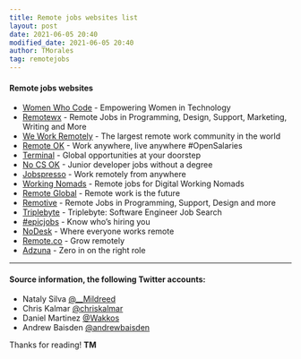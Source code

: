 ```yaml
---
title: Remote jobs websites list
layout: post
date: 2021-06-05 20:40
modified_date: 2021-06-05 20:40
author: TMorales
tag: remotejobs
---
```

#### Remote jobs websites  
<ul>
   <li><a href="https://www.womenwhocode.com/jobs" target="_blank">Women Who Code</a><span> - Empowering Women in Technology</span></li>
   <li><a href="https://remotewx.com/" target="_blank">Remotewx</a><span> - Remote Jobs in Programming, Design, Support, Marketing, Writing and More</span></li>
   <li><a href="https://weworkremotely.com/" target="_blank">We Work Remotely</a><span> - The largest remote work community in the world</span></li>
   <li><a href="https://remoteok.io/" target="_blank">Remote OK</a><span> - Work anywhere, live anywhere #OpenSalaries</span></li>
   <li><a href="https://terminal.io/join" target="_blank">Terminal</a><span> - Global opportunities at your doorstep</span></li>
   <li><a href="https://nocsok.com/" target="_blank">No CS OK</a><span> - Junior developer jobs without a degree</span></li>
   <li><a href="https://jobspresso.co/" target="_blank">Jobspresso</a><span> - Work remotely from anywhere</span></li>
   <li><a href="https://www.workingnomads.co/jobs" target="_blank">Working Nomads</a><span> - Remote jobs for Digital Working Nomads</span></li>
   <li><a href="https://remoteglobal.com/" target="_blank">Remote Global</a><span> - Remote work is the future</span></li>
   <li><a href="https://remotive.io/" target="_blank">Remotive</a><span> - Remote Jobs in Programming, Support, Design and more</span></li>
   <li><a href="https://triplebyte.com/" target="_blank">Triplebyte</a><span> - Triplebyte: Software Engineer Job Search</span></li>
   <li><a href="https://epicjobs.co/" target="_blank">#epicjobs</a><span> - Know who’s hiring you</span></li>
   <li><a href="https://nodesk.co/" target="_blank">NoDesk</a><span> - Where everyone works remote</span></li>
   <li><a href="https://remote.co/" target="_blank">Remote.co</a><span> - Grow remotely</span></li>
   <li><a href="https://www.adzuna.com/" target="_blank">Adzuna</a><span> - Zero in on the right role</span></li>
</ul>

---  
#### Source information, the following Twitter accounts:  
- Nataly Silva [@__Mildreed](https://www.twitter.com/__Mildreed)  
- Chris Kalmar [@chriskalmar](https://www.twitter.com/chriskalmar)  
- Daniel Martinez [@Wakkos](https://www.twitter.com/Wakkos)  
- Andrew Baisden [@andrewbaisden](https://www.twitter.com/andrewbaisden)  

Thanks for reading! **TM** 